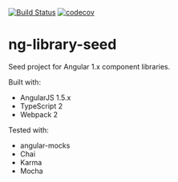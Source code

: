 [![Build Status](https://travis-ci.org/schuijers/ng-library-seed.svg?branch=master)](https://travis-ci.org/schuijers/ng-library-seed)
[![codecov](https://codecov.io/gh/schuijers/ng-library-seed/branch/master/graph/badge.svg)](https://codecov.io/gh/schuijers/ng-library-seed)

# ng-library-seed
Seed project for Angular 1.x component libraries. 

Built with:
* AngularJS 1.5.x
* TypeScript 2
* Webpack 2

Tested with:
* angular-mocks
* Chai
* Karma
* Mocha
